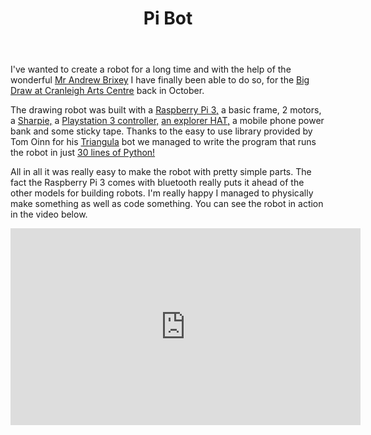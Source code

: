 ﻿---
layout: post
title:  Pi Bot
---


I've wanted to create a robot for a long time and with the help of the wonderful <a href="https://mobile.twitter.com/beyond_scratch">Mr Andrew Brixey</a> 
I have finally been able to do so, for the <a href="http://www.thebigdraw.org/venue/Cranleigh_Arts_Centre/1407">Big Draw at Cranleigh Arts Centre</a> back in October.

The drawing robot was built with a <a href="https://www.raspberrypi.org/products/raspberry-pi-3-model-b/">Raspberry Pi 3,</a> 
a basic frame, 2 motors, a <a href="http://www.sharpie.com/en-GB">Sharpie,</a> a <a href="https://en.wikipedia.org/wiki/DualShock#DualShock_3">Playstation 3 controller,</a> 
<a href="https://shop.pimoroni.com/products/explorer-hat">an explorer HAT,</a> 
a mobile phone power bank and some sticky tape. 
Thanks to the easy to use library provided by Tom Oinn for his <a href="https://pythonhosted.org/triangula/">Triangula</a> 
bot we managed to write the program that runs the robot in just <a href="https://gist.github.com/edwinj85/e1f1c5cd0117b0180143770a42cb7f53">30 lines of Python!</a>

All in all it was really easy to make the robot with pretty simple parts. The fact the Raspberry Pi 3 comes with bluetooth really puts it ahead of the other models for building robots. I'm really happy I managed to physically make something as well as code something. You can see the robot in action in the video below.


<iframe width="560" height="315" src="https://www.youtube.com/embed/cpl1-8JK58o" frameborder="0" allowfullscreen></iframe>
    

